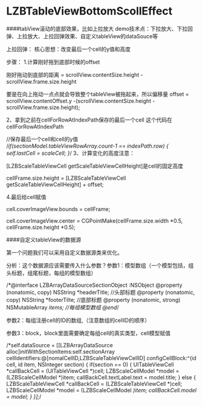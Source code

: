 # LZBTableViewBottomScollEffect
####tabView滚动的底部效果，比如上拉放大
demo技术点：下拉放大、下拉回弹、上拉放大、上拉回弹效果、自定义tableView的dataSouce等

上拉回弹：
核心思想：改变最后一个cell的y值和高度

步骤：
1.计算刚好拖到底部时候的offset

刚好拖动到底部的距离 = scrollView.contentSize.height - scrollView.frame.size.height

要是在向上拖动一点点就会导致整个tableView被拖起来，所以偏移量 offset = scrollView.contentOffset.y -(scrollView.contentSize.height - scrollView.frame.size.height);

2、拿到之前在cellForRowAtIndexPath保存的最后一个cell
这个代码在cellForRowAtIndexPath

//保存最后一个cell和cell的y值   
/*if(sectionModel.tableViewRowArray.count-1  == indexPath.row)
{
self.lastCell = scaleCell;
}*/
3、计算变化的高度注意：

[LZBScaleTableViewCell getScaleTableViewCellHeight]是cell的固定高度

cellFrame.size.height = [LZBScaleTableViewCell getScaleTableViewCellHeight] + offset;

4.最后给cell赋值

cell.coverImageView.bounds = cellFrame;

cell.coverImageView.center = CGPointMake(cellFrame.size.width *0.5, cellFrame.size.height *0.5);

####自定义tableView的数据源

第一个问题我们可以采用自定义数据源类来优化。

分析：这个数据源应该需要传入什么参数？参数1：模型数组（一个模型包括，组头标题，组尾标题，每组的模型数组）

/*@interface LZBArrayDataSourceSectionObject :NSObject
@property (nonatomic, copy) NSString *headerTitle;  //头部标题
@property (nonatomic, copy) NSString *footerTilte; //底部标题
@property (nonatomic, strong) NSMutableArray *items; //每组模型数组
@end*/

参数2：每组注册cell的ID的数组,（注意数组的cellID的顺序）

参数3：block，block里面需要确定每组cell的真实类型，cell模型赋值

/*self.dataSource = [[LZBArrayDataSource alloc]initWithSectionItems:self.sectionArray cellIdentifiers:@[nomalCellID,LZBScaleTableViewCellID] configCellBlock:^(id cell, id item, NSInteger section) {
if(section == 0)
{
UITableViewCell *callBackCell = (UITableViewCell *)cell;
LZBScaleCellModel *model =  (LZBScaleCellModel *)item;
callBackCell.textLabel.text = model.title;
}
else
{
LZBScaleTableViewCell *callBackCell = (LZBScaleTableViewCell *)cell;
LZBScaleCellModel *model =  (LZBScaleCellModel *)item;
callBackCell.model = model;
}
}];*/
